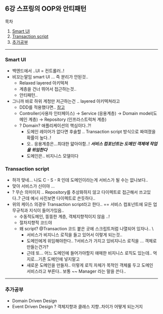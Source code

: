 ## 6강 스프링의 OOP와 안티패턴 
목차  
1. [Smart UI](#smart-ui)  
2. [Transaction script](#transaction-script)  
3. [추가공부](#추가공부)

---
### Smart UI

+ 백엔드에서 ..UI = 컨트롤러..!
+ 비꼬는말임 smart UI ... 즉 분리가 안된것..
  - Relaxed layered 아키텍쳐
  - 계층을 건너 뛰어서 접근하는것..
  - 안티패턴..
+ 그니까 바로 하위 계청만 저근하는건 .. layered 아키텍쳐라고  
  - DDD를 적용했다면..    [참고](https://blog.naver.com/seek316/222710251462)
  - Controller(사용자 인터페이스)  -> Service (응용계층) -> Domain model(도메인 계층) -> Repository (인프라스트럭쳐 계층)
  - ? Domain? 애플리케이션의 핵심이다..?!
    * 도메인 레이어가 없다면 후술할 .. Transaction script 방식으로 짜여졌을 확률이 높다..!
    * 오.. 응용계층은...최대한 얇아야함..!  ***서비스 컴포넌트는 도메인 객체에 작업을 위임한다***
    * 도메인은.. 비지니스 모델이다



### Transaction script
+ 허걱 맞네... 나도 C - S  - R 인데 도메인이라는게 서비스가 될 수는 없나보다..
+ 맞아 서비스가 신이야 ...
+ ? 무슨 의미이지 .. Repository를 추상화하지 않고 다이렉트로 접근해서 쓰고있다..? 근데 예시 사진보면 다이렉트로 쓴듯하다..
+ 위의 케이스 의경우 Transaction script라고 한다.. == 서비스 컴포넌트에 모든 업무규칙과 지식이 들어가있음..
  - 수동적도메인, 뚱뚱한 계층, 객체지향적이지 않음 ..!
  - 절차지향적 코드야
  - 왜 script? @Transaction 코드 붙은 곳에 스크립트처럼 나열되어 있자나.. \
      * 서비스가 비지니스 로직을 들고 있어서 이렇게 되는것..
      * 도메인에게 위임해야한다.. ?서비스가 가지고 있비지니스 로직을 ... 객체로 만들는건가?
      * 근데 또... 어느 도메인에 들어가야할지 애매한 비지니스 로직도 있는데.. 억지로...기존 도메인에 넣지말고
      * 새로운 도메인을 만들자.. 이렇게 로직 자체가 목적인 객체룰 두고 도메인 서비스라고 부른다.. 보통 ~~ Manager 라는 말을 쓴다..
   
---
### 추가공부
* Domain Driven Design
* Event Driven Design 
? 객체지향과 클래스 지향..차이가 어떻게 되는거지
